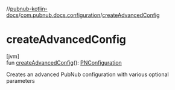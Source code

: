 //[pubnub-kotlin-docs](../../index.md)/[com.pubnub.docs.configuration](index.md)/[createAdvancedConfig](create-advanced-config.md)

# createAdvancedConfig

[jvm]\
fun [createAdvancedConfig](create-advanced-config.md)(): [PNConfiguration](../../../../pubnub-kotlin/pubnub-kotlin-core-api/pubnub-kotlin-core-api/com.pubnub.api.v2/-p-n-configuration/index.md)

Creates an advanced PubNub configuration with various optional parameters

